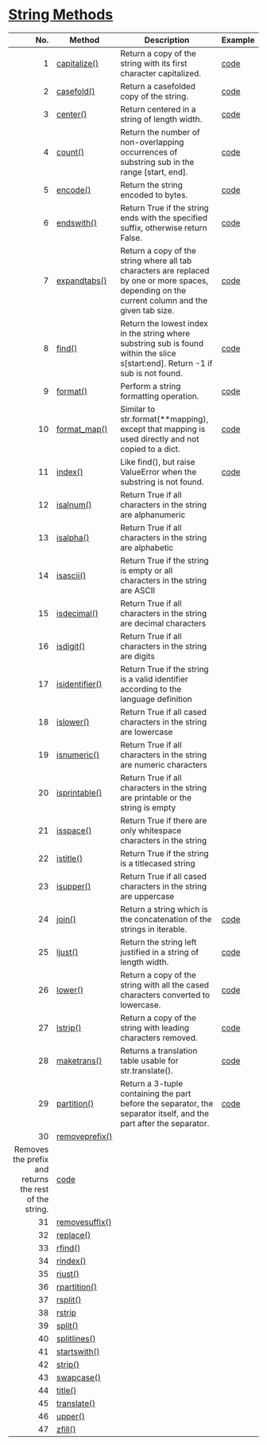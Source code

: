 # [String Methods](https://docs.python.org/3/library/stdtypes.html#string-methods)
| No. | Method            | Description | Example |
| --: | ----------------- | ----------- | ----------- |
|1| [capitalize()](https://docs.python.org/3/library/stdtypes.html#str.capitalize)   | Return a copy of the string with its first character capitalized. | [code](https://github.com/kawai8/python_note/blob/main/capitalize_method.py) |
|2| [casefold()](https://docs.python.org/3/library/stdtypes.html#str.casefold) | Return a casefolded copy of the string. | [code](https://github.com/kawai8/python_note/blob/main/casefold_method.py) |
|3| [center()](https://docs.python.org/3/library/stdtypes.html#str.center) | Return centered in a string of length width. | [code](https://github.com/kawai8/python_note/blob/main/center_method.py) |
|4| [count()](https://docs.python.org/3/library/stdtypes.html#str.count) | Return the number of non-overlapping occurrences of substring sub in the range [start, end]. | [code](https://github.com/kawai8/python_note/blob/main/count_method.py) |
|5| [encode()](https://docs.python.org/3/library/stdtypes.html#str.encode) | Return the string encoded to bytes. | [code](https://github.com/kawai8/python_note/blob/main/encode_method.py) |
|6| [endswith()](https://docs.python.org/3/library/stdtypes.html#str.endswith) | Return True if the string ends with the specified suffix, otherwise return False. | [code](https://github.com/kawai8/python_note/blob/main/endswith_method.py) |
|7| [expandtabs()](https://docs.python.org/3/library/stdtypes.html#str.expandtabs) | Return a copy of the string where all tab characters are replaced by one or more spaces, depending on the current column and the given tab size. | [code](https://github.com/kawai8/python_note/blob/main/expandtabs_method.py) |
|8| [find()](https://docs.python.org/3/library/stdtypes.html#str.find) | Return the lowest index in the string where substring sub is found within the slice s[start:end]. Return -1 if sub is not found.  | [code](https://github.com/kawai8/python_note/blob/main/find_method.py) |
|9| [format()](https://docs.python.org/3/library/stdtypes.html#str.format) | Perform a string formatting operation. | [code](https://github.com/kawai8/python_note/blob/main/format_method.py) |
|10| [format_map()](https://docs.python.org/3/library/stdtypes.html#str.format_map) | Similar to str.format(**mapping), except that mapping is used directly and not copied to a dict. | [code](https://github.com/kawai8/python_note/blob/main/format_map_method.py) |
|11| [index()](https://docs.python.org/3/library/stdtypes.html#str.index) | Like find(), but raise ValueError when the substring is not found. | [code](https://github.com/kawai8/python_note/blob/main/index_method.py) |
|12| [isalnum()](https://docs.python.org/3/library/stdtypes.html#str.isalnum)   | Return True if all characters in the string are alphanumeric |
|13| [isalpha()](https://docs.python.org/3/library/stdtypes.html#str.isalpha)     | Return True if all characters in the string are alphabetic  |
|14| [isascii()](https://docs.python.org/3/library/stdtypes.html#str.isascii)     | Return True if the string is empty or all characters in the string are ASCII |
|15| [isdecimal()](https://docs.python.org/3/library/stdtypes.html#str.isdecimal)   | Return True if all characters in the string are decimal characters |
|16| [isdigit()](https://docs.python.org/3/library/stdtypes.html#str.isdigit)     | Return True if all characters in the string are digits |
|17| [isidentifier()](https://docs.python.org/3/library/stdtypes.html#str.isidentifier)| Return True if the string is a valid identifier according to the language definition |
|18| [islower()](https://docs.python.org/3/library/stdtypes.html#str.islower)     | Return True if all cased characters in the string are lowercase |
|19| [isnumeric()](https://docs.python.org/3/library/stdtypes.html#str.isnumeric)   | Return True if all characters in the string are numeric characters |
|20| [isprintable()](https://docs.python.org/3/library/stdtypes.html#str.isprintable) | Return True if all characters in the string are printable or the string is empty |
|21| [isspace()](https://docs.python.org/3/library/stdtypes.html#str.isspace)     | Return True if there are only whitespace characters in the string |
|22| [istitle()](https://docs.python.org/3/library/stdtypes.html#str.istitle)     | Return True if the string is a titlecased string |
|23| [isupper()](https://docs.python.org/3/library/stdtypes.html#str.isupper)     | Return True if all cased characters in the string are uppercase |
|24| [join()](https://docs.python.org/3/library/stdtypes.html#str.join) | Return a string which is the concatenation of the strings in iterable. | [code](https://github.com/kawai8/python_note/blob/main/join_method.py) |
|25| [ljust()](https://docs.python.org/3/library/stdtypes.html#str.ljust) | Return the string left justified in a string of length width. | [code](https://github.com/kawai8/python_note/blob/main/ljust_method.py) |
|26| [lower()](https://docs.python.org/3/library/stdtypes.html#str.lower) | Return a copy of the string with all the cased characters converted to lowercase. | [code](https://github.com/kawai8/python_note/blob/main/lower_method.py) |
|27| [lstrip()](https://docs.python.org/3/library/stdtypes.html#str.lstrip) | Return a copy of the string with leading characters removed. | [code](https://github.com/kawai8/python_note/blob/main/lstrip_method.py) |
|28| [maketrans()](https://docs.python.org/3/library/stdtypes.html#str.maketrans) | Returns a translation table usable for str.translate(). | [code](https://github.com/kawai8/python_note/blob/main/maketrans_method.py) |
|29| [partition()](https://docs.python.org/3/library/stdtypes.html#str.partition) | Return a 3-tuple containing the part before the separator, the separator itself, and the part after the separator. | [code](https://github.com/kawai8/python_note/blob/main/partition_method.py) |
|30| [removeprefix()](https://docs.python.org/3/library/stdtypes.html#str.removeprefix) | 
Removes the prefix and returns the rest of the string. | [code](https://github.com/kawai8/python_note/blob/main/removeprefix_method.py) |
|31| [removesuffix()](https://docs.python.org/3/library/stdtypes.html#str.removesuffix) |  |  |
|32| [replace()](https://docs.python.org/3/library/stdtypes.html#str.replace) |  |  |
|33| [rfind()](https://docs.python.org/3/library/stdtypes.html#str.rfind) |  |  |
|34| [rindex()](https://docs.python.org/3/library/stdtypes.html#str.rindex) |  |  |
|35| [rjust()](https://docs.python.org/3/library/stdtypes.html#str.rjust) |  |  |
|36| [rpartition()](https://docs.python.org/3/library/stdtypes.html#str.rpartition) |  |  |
|37| [rsplit()](https://docs.python.org/3/library/stdtypes.html#str.rsplit) |  |  |
|38| [rstrip](https://docs.python.org/3/library/stdtypes.html#str.rstrip) |  |  |
|39| [split()](https://docs.python.org/3/library/stdtypes.html#str.split) |  |  |
|40| [splitlines()](https://docs.python.org/3/library/stdtypes.html#str.splitlines) |  |  |
|41| [startswith()](https://docs.python.org/3/library/stdtypes.html#str.startswith) |  |  |
|42| [strip()](https://docs.python.org/3/library/stdtypes.html#str.strip) |  |  |
|43| [swapcase()](https://docs.python.org/3/library/stdtypes.html#str.swapcase) |  |  |
|44| [title()](https://docs.python.org/3/library/stdtypes.html#str.title) |  |  |
|45| [translate()](https://docs.python.org/3/library/stdtypes.html#str.translate) |  |  |
|46| [upper()](https://docs.python.org/3/library/stdtypes.html#str.upper) |  |  |
|47| [zfill()](https://docs.python.org/3/library/stdtypes.html#str.zfill) |  |  |
